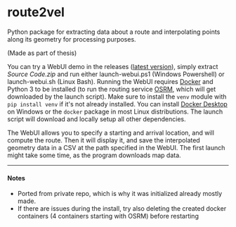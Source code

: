 # route2vel

Python package for extracting data about a route and interpolating points along its geometry for processing purposes.

(Made as part of thesis)

You can try a WebUI demo in the releases ([latest version](https://github.com/filloax/route2vel/releases/latest)), simply extract *Source Code.zip* and run either launch-webui.ps1 (Windows Powershell) or launch-webui.sh (Linux Bash). 
Running the WebUI requires [Docker](https://www.docker.com/) and Python 3 to be installed (to run the routing service [OSRM](https://project-osrm.org/), which will get downloaded by the launch script). Make sure to install the `venv` module with `pip install venv` if it's not already installed.
You can install [Docker Desktop](https://www.docker.com/products/docker-desktop/) on Windows or the `docker` package in most Linux distributions. The launch script will download and locally setup
all other dependencies.

The WebUI allows you to specify a starting and arrival location, and will compute the route. Then it will display it, and save the interpolated geometry data in a CSV at the path specified in the WebUI. The first launch
might take some time, as the program downloads map data.

---

#### Notes

- Ported from private repo, which is why it was initialized already mostly made.
- If there are issues during the install, try also deleting the created docker containers (4 containers starting with OSRM) before restarting
